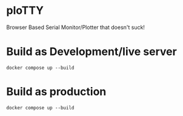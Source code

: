 # ploTTY
Browser Based Serial Monitor/Plotter that doesn't suck!

# Build as Development/live server
`docker compose up --build`

# Build as production
`docker compose up --build`
